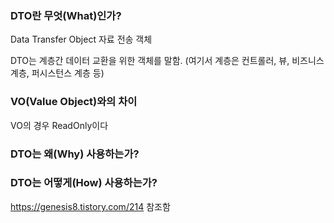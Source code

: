 ### DTO란 무엇(What)인가?

Data Transfer Object 자료 전송 객체

DTO는 계층간 데이터 교환을 위한 객체를 말함. (여기서 계층은 컨트롤러, 뷰, 비즈니스 계층, 퍼시스턴스 계층 등)

### VO(Value Object)와의 차이
VO의 경우 ReadOnly이다


### DTO는 왜(Why) 사용하는가?


### DTO는 어떻게(How) 사용하는가?

https://genesis8.tistory.com/214 참조함